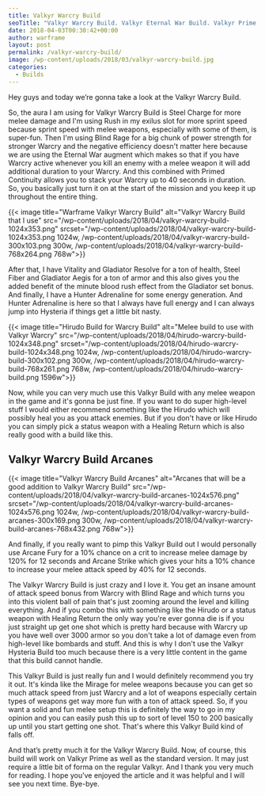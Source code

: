 ```yaml
---
title: Valkyr Warcry Build
seoTitle: "Valkyr Warcry Build. Valkyr Eternal War Build. Valkyr Prime Warcry Build"
date: 2018-04-03T00:30:42+00:00
author: warframe
layout: post
permalink: /valkyr-warcry-build/
image: /wp-content/uploads/2018/03/valkyr-warcry-build.jpg
categories:
  - Builds
---
```

Hey guys and today we’re gonna take a look at the Valkyr Warcry Build.<!--more-->

So, the aura I am using for Valkyr Warcry Build is Steel Charge for more melee damage and I'm using Rush in my exilus slot for more sprint speed because sprint speed with melee weapons, especially with some of them, is super-fun. Then I'm using Blind Rage for a big chunk of power strength for stronger Warcry and the negative efficiency doesn't matter here because we are using the Eternal War augment which makes so that if you have Warcry active whenever you kill an enemy with a melee weapon it will add additional duration to your Warcry. And this combined with Primed Continuity allows you to stack your Warcry up to 40 seconds in duration. So, you basically just turn it on at the start of the mission and you keep it up throughout the entire thing.

{{< image title="Warframe Valkyr Warcry Build" alt="Valkyr Warcry Build that I use" src="/wp-content/uploads/2018/04/valkyr-warcry-build-1024x353.png" srcset="/wp-content/uploads/2018/04/valkyr-warcry-build-1024x353.png 1024w, /wp-content/uploads/2018/04/valkyr-warcry-build-300x103.png 300w, /wp-content/uploads/2018/04/valkyr-warcry-build-768x264.png 768w">}}

After that, I have Vitality and Gladiator Resolve for a ton of health, Steel Fiber and Gladiator Aegis for a ton of armor and this also gives you the added benefit of the minute blood rush effect from the Gladiator set bonus. And finally, I have a Hunter Adrenaline for some energy generation. And Hunter Adrenaline is here so that I always have full energy and I can always jump into Hysteria if things get a little bit nasty.

{{< image title="Hirudo Build for Warcry Build" alt="Melee build to use with Valkyr Warcry" src="/wp-content/uploads/2018/04/hirudo-warcry-build-1024x348.png" srcset="/wp-content/uploads/2018/04/hirudo-warcry-build-1024x348.png 1024w, /wp-content/uploads/2018/04/hirudo-warcry-build-300x102.png 300w, /wp-content/uploads/2018/04/hirudo-warcry-build-768x261.png 768w, /wp-content/uploads/2018/04/hirudo-warcry-build.png 1596w">}}

Now, while you can very much use this Valkyr Build with any melee weapon in the game and it's gonna be just fine. If you want to do super high-level stuff I would either recommend something like the Hirudo which will possibly heal you as you attack enemies. But if you don't have or like Hirudo you can simply pick a status weapon with a Healing Return which is also really good with a build like this.

## Valkyr Warcry Build Arcanes

{{< image title="Valkyr Warcry Build Arcanes" alt="Arcanes that will be a good addition to Valkyr Warcry Build" src="/wp-content/uploads/2018/04/valkyr-warcry-build-arcanes-1024x576.png" srcset="/wp-content/uploads/2018/04/valkyr-warcry-build-arcanes-1024x576.png 1024w, /wp-content/uploads/2018/04/valkyr-warcry-build-arcanes-300x169.png 300w, /wp-content/uploads/2018/04/valkyr-warcry-build-arcanes-768x432.png 768w">}}

And finally, if you really want to pimp this Valkyr Build out I would personally use Arcane Fury for a 10% chance on a crit to increase melee damage by 120% for 12 seconds and Arcane Strike which gives your hits a 10% chance to increase your melee attack speed by 40% for 12 seconds.

The Valkyr Warcry Build is just crazy and I love it. You get an insane amount of attack speed bonus from Warcry with Blind Rage and which turns you into this violent ball of pain that's just zooming around the level and killing everything. And if you combo this with something like the Hirudo or a status weapon with Healing Return the only way you're ever gonna die is if you just straight up get one shot which is pretty hard because with Warcry up you have well over 3000 armor so you don't take a lot of damage even from high-level like bombards and stuff. And this is why I don't use the Valkyr Hysteria Build too much because there is a very little content in the game that this build cannot handle.

This Valkyr Build is just really fun and I would definitely recommend you try it out. It's kinda like the Mirage for melee weapons because you can get so much attack speed from just Warcry and a lot of weapons especially certain types of weapons get way more fun with a ton of attack speed. So, if you want a solid and fun melee setup this is definitely the way to go in my opinion and you can easily push this up to sort of level 150 to 200 basically up until you start getting one shot. That's where this Valkyr Build kind of falls off.

And that’s pretty much it for the Valkyr Warcry Build. Now, of course, this build will work on Valkyr Prime as well as the standard version. It may just require a little bit of forma on the regular Valkyr. And I thank you very much for reading. I hope you’ve enjoyed the article and it was helpful and I will see you next time. Bye-bye.